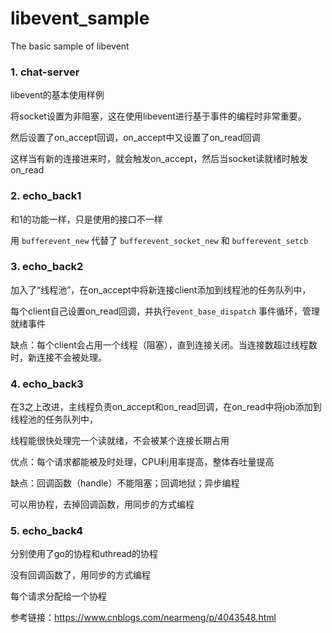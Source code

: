 # libevent_sample
The basic sample of libevent


### 1. chat-server

libevent的基本使用样例

将socket设置为非阻塞，这在使用libevent进行基于事件的编程时非常重要。

然后设置了on_accept回调，on_accept中又设置了on_read回调

这样当有新的连接进来时，就会触发on_accept，然后当socket读就绪时触发on_read

### 2. echo_back1

和1的功能一样，只是使用的接口不一样

用 `bufferevent_new` 代替了 `bufferevent_socket_new` 和 `bufferevent_setcb`

### 3. echo_back2

加入了“线程池”，在on_accept中将新连接client添加到线程池的任务队列中，

每个client自己设置on_read回调，并执行`event_base_dispatch` 事件循环，管理就绪事件

缺点：每个client会占用一个线程（阻塞），直到连接关闭。当连接数超过线程数时，新连接不会被处理。

### 4. echo_back3

在3之上改进，主线程负责on_accept和on_read回调，在on_read中将job添加到线程池的任务队列中，

线程能很快处理完一个读就绪，不会被某个连接长期占用

优点：每个请求都能被及时处理，CPU利用率提高，整体吞吐量提高

缺点：回调函数（handle）不能阻塞；回调地狱；异步编程

可以用协程，去掉回调函数，用同步的方式编程

### 5. echo_back4

分别使用了go的协程和uthread的协程

没有回调函数了，用同步的方式编程

每个请求分配给一个协程

参考链接：https://www.cnblogs.com/nearmeng/p/4043548.html